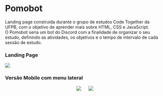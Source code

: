 # Pomobot
Landing page construída durante o grupo de estudos Code Together da UFPB, com o objetivo de aprender mais sobre HTML, CSS e JavaScript.<br>
O Pomobot seria um bot do Discord com a finalidade de organizar o seu estudo, definindo as atividades, os objetivos e o tempo de intervalo de cada sessão de estudo.

### Landing Page
<div>
<img src = "https://user-images.githubusercontent.com/91560661/175795984-a38b9b2b-0fab-428c-b6a9-6580ee632f45.png">
</div>

### Versão Mobile com menu lateral
<div align = center>
<img hspace = "20" src = "https://user-images.githubusercontent.com/91560661/175795987-7e522922-6c94-4175-ba34-2faef88b7ed4.png">
<img src = "https://user-images.githubusercontent.com/91560661/175795991-f4e15711-862b-4b83-a487-8e7f768365da.png">
</div>



